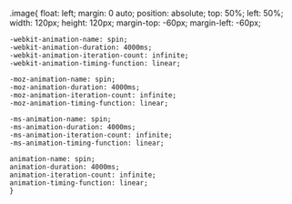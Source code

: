 .image{  float: left;
    margin: 0 auto;
    position: absolute;
    top: 50%;
    left: 50%;
    width: 120px;
    height: 120px;
    margin-top: -60px;
    margin-left: -60px;

    -webkit-animation-name: spin;
    -webkit-animation-duration: 4000ms;
    -webkit-animation-iteration-count: infinite;
    -webkit-animation-timing-function: linear;

    -moz-animation-name: spin;
    -moz-animation-duration: 4000ms;
    -moz-animation-iteration-count: infinite;
    -moz-animation-timing-function: linear;

    -ms-animation-name: spin;
    -ms-animation-duration: 4000ms;
    -ms-animation-iteration-count: infinite;
    -ms-animation-timing-function: linear;

    animation-name: spin;
    animation-duration: 4000ms;
    animation-iteration-count: infinite;
    animation-timing-function: linear;
    }
